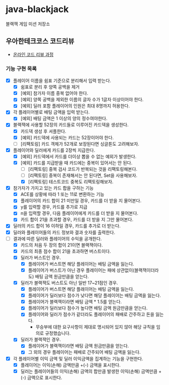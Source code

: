 # java-blackjack

블랙잭 게임 미션 저장소

## 우아한테크코스 코드리뷰

* [온라인 코드 리뷰 과정](https://github.com/woowacourse/woowacourse-docs/blob/master/maincourse/README.md)

### 기능 구현 목록

- [x] 플레이어 이름을 쉼표 기준으로 분리해서 입력 받는다.
    - [x] 쉼표로 분리 후 양쪽 공백을 제거
    - [x] [예외] 참가자 이름 중복 없어야 한다.
    - [x] [예외] 양쪽 공백을 제외한 이름의 글자 수가 1글자 이상이어야 한다.
    - [x] [예외] 딜러 포함 플레이어의 인원은 최대 8명까지 허용한다.
- [x] 각 플레이어별로 배팅 금액을 입력 받는다.
    - [x] [예외] 배팅 금액은 1 이상의 양의 정수여야한다.
- [x] 블랙잭에 사용할 52장의 카드들로 이루어진 카드덱을 생성한다.
    - [x] 카드덱 생성 후 셔플한다.
    - [x] [예외] 카드덱에 사용되는 카드는 52장이어야 한다.
    - [ ] [리팩토링] 카드 객체가 52개로 보장된다면 싱글톤도 고려해보자.
- [x] 플레이어와 딜러에게 카드를 2장씩 지급한다.
    - [x] [예외] 카드덱에서 카드를 더이상 뽑을 수 없는 예외가 발생한다.
    - [x] [예외] 카드를 지급받을 때 카드에는 중복이 있어서는 안 된다.
        - [ ] [리팩토링] 중복 검사 코드가 반복되는 것을 리팩토링해본다.
        - [ ] [리팩토링] 중복이 존재해서는 안 된다면, Set을 사용해보자.
        - [x] [리팩토링] 테스트코드 중복도 리팩토링해보자.
- [x] 참가자가 가지고 있는 카드 합을 구하는 기능
    - [x] ACE를 상황에 따라 1 또는 11로 변환하는 기능
    - [x] 플레이어의 카드 합이 21 미만일 경우, 카드를 더 받을 지 물어본다.
    - [x] y를 입력할 경우, 카드를 추가로 지급
    - [x] n을 입력할 경우, 다음 플레이어에게 카드를 더 받을 지 물어본다.
    - [x] 카드 합이 21을 초과할 경우, 카드를 더 받을 지 그만 물어본다.
- [x] 딜러의 카드 합이 16 이하일 경우, 카드를 추가로 더 받는다.
- [x] 딜러와 플레이어들의 카드 정보와 결과 숫자를 출력한다.
- [ ] 결과에 따른 딜러와 플레이어의 수익을 공개한다.
    - [x] 카드의 처음 두 장의 합이 21이면 블랙잭이다.
    - [x] 카드의 최종 점수 합이 21을 초과하면 버스트이다.
    - [x] 딜러가 버스트인 경우.
        - [x] 플레이어가 버스트면 해당 플레이어는 배팅 금액을 잃는다.
        - [x] 플레이어가 버스트가 아닌 경우 플레이어는 패에 상관없이(블랙잭이더라도) 배팅 금액 원금만큼을 얻는다.
    - [x] 딜러가 블랙잭도 버스트도 아닌 일반 17~21점인 경우.
        - [x] 플레이어가 버스트면 해당 플래이어는 배팅 금액을 잃는다.
        - [x] 플레이어가 딜러보다 점수가 낮다면 해당 플레이어는 배팅 금액을 잃는다.
        - [x] 플레이어가 블랙잭이라면 배팅 금액 * 1.5를 얻는다.
        - [x] 플레이어가 딜러보다 점수가 높다면 배팅 금액 원금만큼을 얻는다.
        - [x] 플레이어와 딜러가 점수가 같더라도 플레이어의 패배로 간주하고 돈을 잃는다.
            - 무승부에 대한 요구사항이 제대로 명시되어 있지 않아 해당 규칙을 임의로 규정했습니다.
    - [x] 딜러가 블랙잭인 경우.
        - [x] 플레이어가 블랙잭이라면 배팅 금액 원금만큼을 얻는다.
        - [x] 그 외의 경우 플레이어는 패배로 간주되어 배팅 금액을 잃는다.
- [x] 각 플레이어별 이익 금액 및 딜러 이익금액을 집계하는 기능을 구현한다.
    - [x] 플레이어는 이익(손해) 금액만큼 +(-) 금액을 표시한다.
    - [x] 딜러는 플레이어들의 이익(손해) 금액의 합만큼 발생한 이익(손해) 금액만큼 +(-) 금액으로 표시한다.
